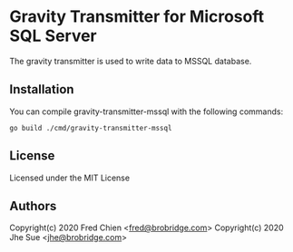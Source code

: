 # Gravity Transmitter for Microsoft SQL Server

The gravity transmitter is used to write data to MSSQL database.

## Installation

You can compile gravity-transmitter-mssql with the following commands:

```shell
go build ./cmd/gravity-transmitter-mssql
```

## License

Licensed under the MIT License

## Authors

Copyright(c) 2020 Fred Chien <<fred@brobridge.com>>
Copyright(c) 2020 Jhe Sue <<jhe@brobridge.com>>
